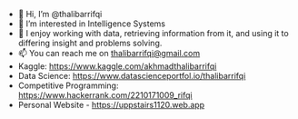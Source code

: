 - 👋 Hi, I’m @thalibarrifqi
- 👀 I’m interested in Intelligence Systems
- 🌱 I enjoy working with data, retrieving information from it, and using it to differing insight and problems solving.
- 📫 You can reach me on thalibarrifqi@gmail.com
- Kaggle: https://www.kaggle.com/akhmadthalibarrifqi
- Data Science: https://www.datascienceportfol.io/thalibarrifqi
- Competitive Programming: https://www.hackerrank.com/2210171009_rifqi
- Personal Website  - https://uppstairs1120.web.app

<!---
thalibarrifqi/thalibarrifqi is a ✨ special ✨ repository because its `README.md` (this file) appears on your GitHub profile.
You can click the Preview link to take a look at your changes.
--->
